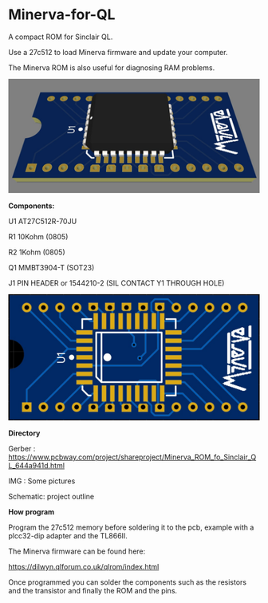 # Minerva-for-QL

A compact ROM for Sinclair QL.

Use a 27c512 to load Minerva firmware and update your computer.

The Minerva ROM is also useful for diagnosing RAM problems.

![alt text](https://github.com/zeus074/Minerva-for-QL/blob/main/Images/minerva.jpg)

**Components:**

U1		AT27C512R-70JU

R1		10Kohm (0805)

R2		1Kohm (0805)

Q1		MMBT3904-T  (SOT23)

J1		PIN HEADER or 1544210-2 (SIL CONTACT Y1 THROUGH HOLE)

![alt text](https://github.com/zeus074/Minerva-for-QL/blob/main/Images/minerva_top.jpg)

**Directory**

Gerber : https://www.pcbway.com/project/shareproject/Minerva_ROM_fo_Sinclair_QL_644a941d.html

IMG : Some pictures

Schematic: project outline

**How program**

Program the 27c512 memory before soldering it to the pcb, example with a plcc32-dip adapter and the TL866II.

The Minerva firmware can be found here:

https://dilwyn.qlforum.co.uk/qlrom/index.html

Once programmed you can solder the components such as the resistors and the transistor and finally the ROM and the pins.
